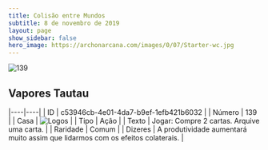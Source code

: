```yaml
---
title: Colisão entre Mundos
subtitle: 8 de novembro de 2019
layout: page
show_sidebar: false
hero_image: https://archonarcana.com/images/0/07/Starter-wc.jpg
---
```


![139](https://cdn.keyforgegame.com/media/card_front/pt/452_139_9V73RP6R38PR_pt.png)

## Vapores Tautau

|----|----|
| ID | c53946cb-4e01-4da7-b9ef-1efb421b6032 |
| Número | 139 |
| Casa | ![Logos](https://archonarcana.com/images/thumb/c/ce/Logos.png/22px-Logos.png "Logos") |
| Tipo | Ação |
| Texto | Jogar: Compre 2 cartas. Arquive uma  carta. |
| Raridade | Comum |
| Dizeres | A produtividade aumentará muito assim que lidarmos com os efeitos colaterais. |